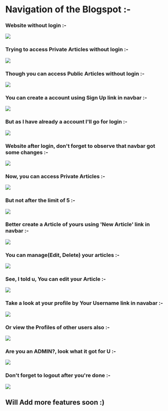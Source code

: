 # Navigation of the Blogspot :-


### Website without login :-
![](screenshots/1.png)

### Trying to access Private Articles without login :-
![](screenshots/2.png)

### Though you can access Public Articles without login :-
![](screenshots/3.png)

### You can create a account using Sign Up link in navbar :-
![](screenshots/4.png)

### But as I have already a account I'll go for login :-
![](screenshots/5.png)

### Website after login, don't forget to observe that navbar got some changes :-
![](screenshots/6.png)

### Now, you can access Private Articles :-
![](screenshots/7.png)

### But not after the limit of 5 :-
![](screenshots/8.png)

### Better create a Article of yours using 'New Article' link in navbar :-
![](screenshots/9.png)

### You can manage(Edit, Delete) your articles :-
![](screenshots/10.png)

### See, I told u, You can edit your Article :-
![](screenshots/11.png)

### Take a look at your profile by Your Username link in navabar :-
![](screenshots/12.png)

### Or view the Profiles of other users also :-
![](screenshots/13.png)

### Are you an ADMIN?, look what it got for U :-
![](screenshots/15.png)

### Don't forget to logout after you're done :-
![](screenshots/14.png)

## Will Add more features soon :)